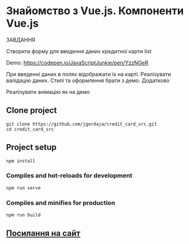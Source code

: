 # Знайомство з Vue.js. Компоненти Vue.js

ЗАВДАННЯ

Створити форму для введення даних кредитної карти list 

Demo: https://codepen.io/JavaScriptJunkie/pen/YzzNGeR

При введенні даних в полях відображати їх на карті.
Реалізувати валідацію даних. 
Стилі та оформлення брати з демо.
Додатково

Реалізувати анімацію як на демо

## Clone project
```
git clone https://github.com/jgordaja/credit_card_src.git
cd credit_card_src
```

## Project setup
``` 
npm install
```

### Compiles and hot-reloads for development
```
npm run serve
```

### Compiles and minifies for production
```
npm run build
``` 
## [Посилання на сайт](https://jgordaja.github.io/credit_card_page/)